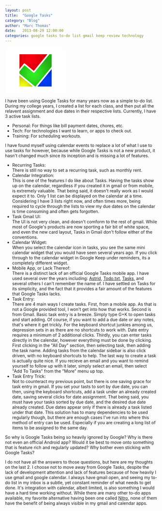 ```yaml
---
layout: post
title:  "Google Tasks"
category: "Blog"
author: "Marc Thomas"
date:   2013-08-29 12:00:00
categories: google tasks to-do list gmail keep review technology
---
```


<a class="centeredImageNoBorder" href="/img/GoogleTasksReview/todo.gif" data-lightbox="TasksReview"><img src="/img/GoogleTasksReview/todo.gif" alt="Google Tasks" width="200" height="150"/></a>


I have been using Google Tasks for many years now as a simple to-do list. During my college years, I created a list for each class, and then put all the relavent assignment and due dates in their respective lists. Currently, I have 3 active task lists.

<ul>
	<li>Personal: For things like bill payment dates, chores, etc.</li>
	<li>Tech: For technologies I want to learn, or apps to check out.</li>
	<li>Training: For scheduling workouts.</li>
</ul>

I have found myself using calendar events to replace a lot of what I use to use tasks for however, because while Google Tasks is not a new product, it hasn't changed much since its inception and is missing a lot of features.

<ul>
	<li>Recurring Tasks:</li> 
		There is still no way to set a recurring task, such as monthly rent.
	<li>Calendar Integration:</li> 
		This is one of the features I do like about Tasks. Having the tasks show up on the calendar, regardless if you created it in gmail or from mobile, is extremely valuable. That being said, it doesn't really work as I would expect it to. Only 1 list can be displayed on the calendar at a time. Considering I have 3 lists right now, and often times more, being required to cycle through the lists to view my due dates on the calendar is time consuming and often gets forgotten.
	<li>Task Gmail UI:</li>
		The UI is not very clean, and doesn't comform to the rest of gmail. While most of Google's products are now sporting a fair bit of white space, and even the new card layout, Tasks in Gmail don't follow either of the conventions.
	<li>Calendar Widget:</li>
 		When you select the calendar icon in tasks, you see the same mini calendar widget that you would have seen several years ago. If you click through to the calendar widget in Google Keep under reminders, its a completely different widget.
 	<li>Mobile App, or Lack Thereof:</li>
 		There is a distinct lack of an official Google Tasks mobile app. I have used several over the years including: <a href ='http://astrid.com/'> Astrid</a>, <a href='http://todotxt.com/'> Todo.txt</a>, <a href='https://play.google.com/store/apps/details?id=ch.teamtasks.tasks.paid&amp;hl=en'>Tasks</a>, and several others I can't remember the name of. I have settled on Tasks for its simplicity, and the fact that it provides a fair amount of the features that Google Tasks lacks.
 	<li>Task Entry:</li>
 		There are 4 main ways I create tasks. First, from a mobile app. As that is not a Google provided tool, I won't get into how that works. Second is from Gmail. Basic task entry is a breeze. Simply type G+K to open tasks and start adding. Of course, if you want to add a due date or any notes, that's where it get trickly. For the keyboard shortcut junkies among us, depression sets in as there are no shortcuts to work with. Date entry requires a minimum of 2 additional clicks. Thirdly, you can enter tasks directly in the calendar, however everything must be done by clicking. First clicking in the "All Day" section, then selecting task, then adding the task name. Adding tasks from the calendar sidebar is also click driven, with no keyboard shortcuts to help. The last way to create a task is actually quite nice. If you recieve an email and you want to remind yourself to follow up with it later, simply select an email, then select "Add To Tasks" from the "More" menu up top.
 	<li>Task Entry Trick:</li>
 		Not to counteract my previous point, but there is one saving grace for task entry in gmail. If you set your tasts to sort by due date, you can then, using the keyboard shortcuts, add a task under an already created date, saving several clicks for date assignment. That being said, you must have your tasks sorted by due date, and the desired due date already created. Due dates appear only if there is already a task listed under that date. This solution has to many dependencies to be used regularly though, but there are enough cases I've run into where this method of entry can be used. Especially if you are creating a long list of items to be assigned to the same day.
</ul>


So why is Google Tasks being so heavily ignored by Google? Why is there not even an official Android app? Would it be best to move onto something that is feature rich and regularly updated? Why bother even sticking with Google Tasks?

I do not have all the answers to those questions, but here are my thoughts on the last 2. I choose not to move away from Google Tasks, despite the lack of development attention and lack of features because of how heavily I use gmail and google calendar. I always have gmail open, and seeing my to-do list in my inbox is a subtle, yet constant reminder of what needs to get done. It's integration with calendar, albeit limited, is also something I would have a hard time working without. While there are many other to-do apps available, my favorite alternative having been one called <a href="http://nitrotasks.com/#" target="_blank"> Nitro</a>, none of them have the benefit of being always visible in my gmail and calendar apps.


